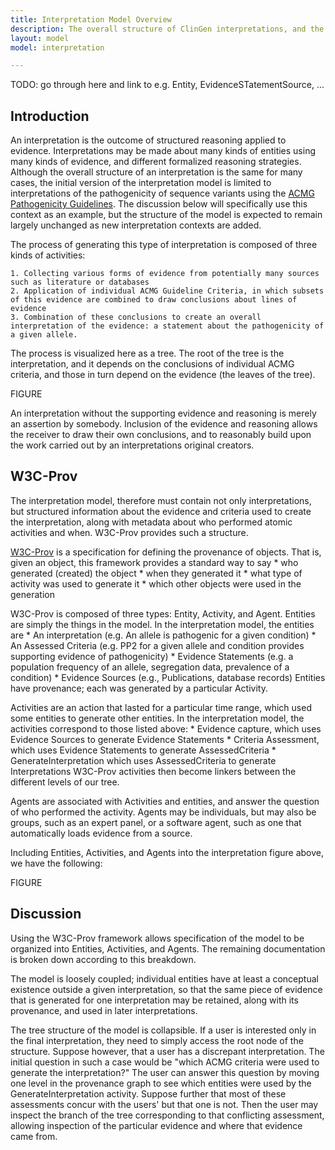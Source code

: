 ```yaml
---
title: Interpretation Model Overview
description: The overall structure of ClinGen interpretations, and the use of W3C-Prov.
layout: model
model: interpretation

---
```


TODO: go through here and link to e.g. Entity, EvidenceSTatementSource, ...

Introduction
------------

An interpretation is the outcome of structured reasoning applied to evidence.   Interpretations may be made about many kinds of entities using many kinds of evidence, and different formalized reasoning strategies.  Although the overall structure of an interpretation is the same for many cases, the initial version of the interpretation model is limited to interpretations of the pathogenicity of sequence variants using the [ACMG Pathogenicity Guidelines]().   The discussion below will specifically use this context as an example, but the structure of the model is expected to remain largely unchanged as new interpretation contexts are added.

The process of generating this type of interpretation is composed of three kinds of activities:

    1. Collecting various forms of evidence from potentially many sources such as literature or databases
    2. Application of individual ACMG Guideline Criteria, in which subsets of this evidence are combined to draw conclusions about lines of evidence
    3. Combination of these conclusions to create an overall interpretation of the evidence: a statement about the pathogenicity of a given allele.

The process is visualized here as a tree.  The root of the tree is the interpretation, and it depends on the conclusions of individual ACMG criteria, and those in turn depend on the evidence (the leaves of the tree).

FIGURE 

An interpretation without the supporting evidence and reasoning is merely an assertion by somebody.  Inclusion of the evidence and reasoning allows the receiver to draw their own conclusions, and to reasonably build upon the work carried out by an interpretations original creators.

W3C-Prov
--------

The interpretation model, therefore must contain not only interpretations, but structured information about the evidence and criteria used to create the interpretation, along with metadata about who performed atomic activities and when.  W3C-Prov provides such a structure.

[W3C-Prov]() is a specification for defining the provenance of objects. That is, given an object, this framework provides a standard way to say
    * who generated (created) the object 
    * when they generated it
    * what type of activity was used to generate it
    * which other objects were used in the generation

W3C-Prov is composed of three types: Entity, Activity, and Agent.  Entities are simply the things in the model.  In the interpretation model, the entities are
    * An interpretation (e.g. An allele is pathogenic for a given condition)
    * An Assessed Criteria (e.g. PP2 for a given allele and condition provides supporting evidence of pathogenicity)
    * Evidence Statements (e.g. a population frequency of an allele, segregation data, prevalence of a condition)
    * Evidence Sources (e.g., Publications, database records)
Entities have provenance; each was generated by a particular Activity.  

Activities are an action that lasted for a particular time range, which used some entities to generate other entities.  In the interpretation model, the activities correspond to those listed above: 
    * Evidence capture, which uses Evidence Sources to generate Evidence Statements
    * Criteria Assessment, which uses Evidence Statements to generate AssessedCriteria
    * GenerateInterpretation which uses AssessedCriteria to generate Interpretations
W3C-Prov activities then become linkers between the different levels of our tree.

Agents are associated with Activities and entities, and answer the question of who performed the activity.  Agents may be individuals, but may also be groups, such as an expert panel, or a software agent, such as one that automatically loads evidence from a source.

Including Entities, Activities, and Agents into the interpretation figure above, we have the following:

FIGURE

Discussion
----------

Using the W3C-Prov framework allows specification of the model to be organized into Entities, Activities, and Agents.  The remaining documentation is broken down according to this breakdown.

The model is loosely coupled; individual entities have at least a conceptual existence outside a given interpretation, so that the same piece of evidence that is generated for one interpretation may be retained, along with its provenance, and used in later interpretations.  

The tree structure of the model is collapsible.  If a user is interested only in the final interpretation, they need to simply access the root node of the structure.  Suppose however, that a user has a discrepant interpretation.  The initial question in such a case would be "which ACMG criteria were used to generate the interpretation?"  The user can answer this question by moving one level in the provenance graph to see which entities were used by the GenerateInterpretation activity.  Suppose further that most of these assessments concur with the users' but that one is not.  Then the user may inspect the branch of the tree corresponding to that conflicting assessment, allowing inspection of the particular evidence and where that evidence came from.

